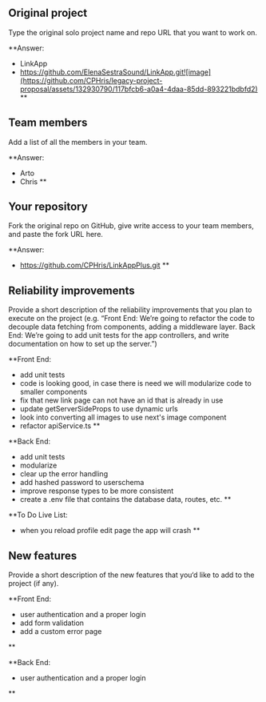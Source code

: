 ## Original project

Type the original solo project name and repo URL that you want to work on.

\*\*Answer:

- LinkApp
- https://github.com/ElenaSestraSound/LinkApp.git![image](https://github.com/CPHris/legacy-project-proposal/assets/132930790/117bfcb6-a0a4-4daa-85dd-893221bdbfd2)
  \*\*

## Team members

Add a list of all the members in your team.

\*\*Answer:

- Arto
- Chris
  \*\*

## Your repository

Fork the original repo on GitHub, give write access to your team members, and paste the fork URL here.

\*\*Answer:

- https://github.com/CPHris/LinkAppPlus.git
  \*\*

## Reliability improvements

Provide a short description of the reliability improvements that you plan to execute on the project (e.g. “Front End: We’re going to refactor the code to decouple data fetching from components, adding a middleware layer. Back End: We’re going to add unit tests for the app controllers, and write documentation on how to set up the server.”)

\*\*Front End:

- add unit tests
- code is looking good, in case there is need we will modularize code to smaller components
- fix that new link page can not have an id that is already in use
- update getServerSideProps to use dynamic urls
- look into converting all images to use next's image component
- refactor apiService.ts
  \*\*

\*\*Back End:

- add unit tests
- modularize
- clear up the error handling
- add hashed password to userschema
- improve response types to be more consistent
- create a .env file that contains the database data, routes, etc.
  \*\*

\*\*To Do Live List:

- when you reload profile edit page the app will crash
  \*\*

## New features

Provide a short description of the new features that you‘d like to add to the project (if any).

\*\*Front End:

- user authentication and a proper login
- add form validation
- add a custom error page

\*\*

\*\*Back End:

- user authentication and a proper login

\*\*
